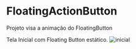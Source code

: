 # FloatingActionButton
Projeto visa a animação do FloatingButton

Tela Inicial com Floating Button estático.
![inicial](https://user-images.githubusercontent.com/11597881/36858073-e440353c-1d58-11e8-96fe-106e187bbece.png)
